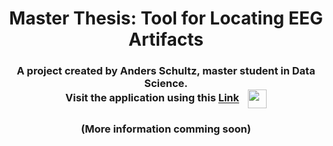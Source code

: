 <h1 align="center" id="top">Master Thesis: Tool for Locating EEG Artifacts</h1>

<h3 align="center">
  A project created by Anders Schultz, master student in Data Science.
  <br>
  Visit the application using this <a href="https://eeg-visualization-tool-py-as.streamlit.app">Link</a>
  <img src="https://seeklogo.com/images/S/streamlit-logo-1A3B208AE4-seeklogo.com.png" alt="" style="vertical-align:middle; margin-left:10px;" width=30>
</h3>

<h3 align="center">
  (More information comming soon)
</h3>
